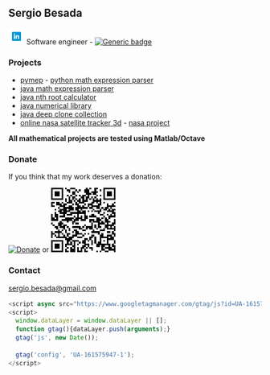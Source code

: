 ## Sergio Besada

[<img src="LinkedinIcon.png">](https://www.linkedin.com/in/sergiobesada/) Software engineer - [![Generic badge](https://img.shields.io/badge/Stars-20-<GREEN>.svg)](https://shields.io/)


### Projects
 - [pymep](https://pypi.org/project/pymep/) - [python math expression parser](https://github.com/sbesada/python.math.expression.parser.pymep)
 - [java math expression parser](https://github.com/sbesada/java.math.expression.parser)
 - [java nth root calculator](https://github.com/sbesada/java.nth.root.calculator.git)
 - [java numerical library](https://github.com/sbesada/java.math.numerical.library)
 - [java deep clone collection](https://github.com/sbesada/java.deep.clone.collection)
 - [online nasa satellite tracker 3d](https://sbesada.github.io/online.nasa.satellite.tracker.3d/) - [nasa project](https://github.com/sbesada/online.nasa.satellite.tracker.3d)
 
 **All mathematical projects are tested using Matlab/Octave**
 

### Donate

If you think that my work deserves a donation:

[![Donate](https://www.paypalobjects.com/en_US/ES/i/btn/btn_donateCC_LG.gif)](https://www.paypal.com/cgi-bin/webscr?cmd=_s-xclick&hosted_button_id=H2CQS6ZAFUT9Q&source=url)  or ![Donate](CodigoQR.png)





### Contact

sergio.besada@gmail.com



<!-- Global site tag (gtag.js) - Google Analytics -->
```javascript
<script async src="https://www.googletagmanager.com/gtag/js?id=UA-161575947-1"></script>
<script>
  window.dataLayer = window.dataLayer || [];
  function gtag(){dataLayer.push(arguments);}
  gtag('js', new Date());

  gtag('config', 'UA-161575947-1');
</script>
```
